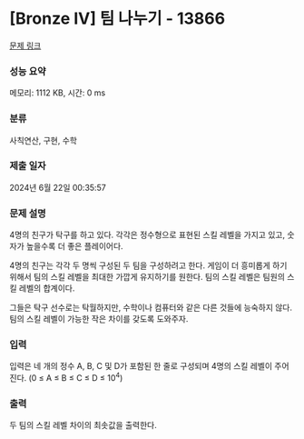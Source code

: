 # [Bronze IV] 팀 나누기 - 13866 

[문제 링크](https://www.acmicpc.net/problem/13866) 

### 성능 요약

메모리: 1112 KB, 시간: 0 ms

### 분류

사칙연산, 구현, 수학

### 제출 일자

2024년 6월 22일 00:35:57

### 문제 설명

<p>4명의 친구가 탁구를 하고 있다. 각각은 정수형으로 표현된 스킬 레벨을 가지고 있고, 숫자가 높을수록 더 좋은 플레이어다.</p>

<p>4명의 친구는 각각 두 명씩 구성된 두 팀을 구성하려고 한다. 게임이 더 흥미롭게 하기 위해서 팀의 스킬 레벨을 최대한 가깝게 유지하기를 원한다. 팀의 스킬 레벨은 팀원의 스킬 레벨의 합계이다.</p>

<p>그들은 탁구 선수로는 탁월하지만, 수학이나 컴퓨터와 같은 다른 것들에 능숙하지 않다. 팀의 스킬 레벨이 가능한 작은 차이를 갖도록 도와주자.</p>

### 입력 

 <p>입력은 네 개의 정수 A, B, C 및 D가 포함된 한 줄로 구성되며 4명의 스킬 레벨이 주어진다. (0 ≤ A ≤ B ≤ C ≤ D ≤ 10<sup>4</sup>)</p>

### 출력 

 <p>두 팀의 스킬 레벨 차이의 최솟값을 출력한다.</p>

